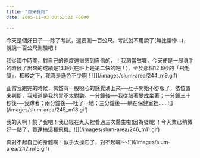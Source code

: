 ```yaml
---
title: "百米賽跑"
date: 2005-11-03 00:53:02 +0800

---
```

<p>今天是個好日子──除了考試，還要測一百公尺。考試就不用說了(無比悽慘...)，說說一百公尺測驗吧！</p><p>我從國中時期，對自己的速度還蠻感到自信的，！我測當然囉，今天便是一展身手的時候了出來的成績是13.1秒(在班上是第二快的吧！)，至於那個12.8秒的「飛毛腿」，相較之下，我真是遜色不少啊！![](/images/slum-area/244_m9.gif)</p><p>正當我跑完的時候，愕然有一股噁心的感覺湧上來──肚子開始不舒服了，依位置來判斷，我知道是我的胃不太對勁。一分鐘後──我從站著變成坐著；一分鐘三十秒後──我蹲著；兩分鐘後──吐了一地；三分鐘後──躺在保健室裡......![](/images/slum-area/245_m18.gif)</p><p>我的天啊！饒了我吧！我已經在九天裡看過三次醫生啦(因為發燒)！今天業已稍微好一點了，竟還搞這種飛機。![](/images/slum-area/246_m11.gif)</p><p>真對不起自己的身體啊！似乎太操它了，對不起囉~~![](/images/slum-area/247_m15.gif)</p>
